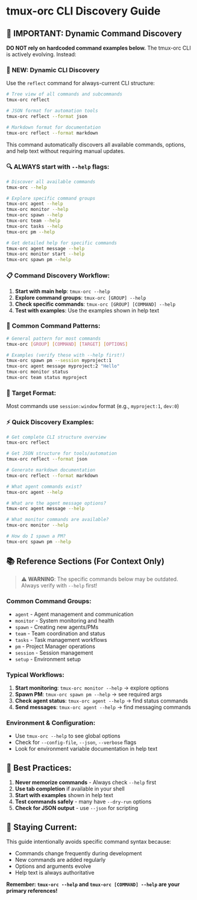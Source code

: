 # tmux-orc CLI Discovery Guide

## 🚨 IMPORTANT: Dynamic Command Discovery

**DO NOT rely on hardcoded command examples below.** The tmux-orc CLI is actively evolving. Instead:

### 🎯 **NEW: Dynamic CLI Discovery**

Use the `reflect` command for always-current CLI structure:

```bash
# Tree view of all commands and subcommands
tmux-orc reflect

# JSON format for automation tools
tmux-orc reflect --format json

# Markdown format for documentation
tmux-orc reflect --format markdown
```

This command automatically discovers all available commands, options, and help text without requiring manual updates.

### 🔍 **ALWAYS start with `--help` flags:**

```bash
# Discover all available commands
tmux-orc --help

# Explore specific command groups
tmux-orc agent --help
tmux-orc monitor --help
tmux-orc spawn --help
tmux-orc team --help
tmux-orc tasks --help
tmux-orc pm --help

# Get detailed help for specific commands
tmux-orc agent message --help
tmux-orc monitor start --help
tmux-orc spawn pm --help
```

### 📋 **Command Discovery Workflow:**

1. **Start with main help**: `tmux-orc --help`
2. **Explore command groups**: `tmux-orc [GROUP] --help`
3. **Check specific commands**: `tmux-orc [GROUP] [COMMAND] --help`
4. **Test with examples**: Use the examples shown in help text

### 🎯 **Common Command Patterns:**

```bash
# General pattern for most commands
tmux-orc [GROUP] [COMMAND] [TARGET] [OPTIONS]

# Examples (verify these with --help first!)
tmux-orc spawn pm --session myproject:1
tmux-orc agent message myproject:2 "Hello"
tmux-orc monitor status
tmux-orc team status myproject
```

### 🔧 **Target Format:**
Most commands use `session:window` format (e.g., `myproject:1`, `dev:0`)

### ⚡ **Quick Discovery Examples:**

```bash
# Get complete CLI structure overview
tmux-orc reflect

# Get JSON structure for tools/automation
tmux-orc reflect --format json

# Generate markdown documentation
tmux-orc reflect --format markdown

# What agent commands exist?
tmux-orc agent --help

# What are the agent message options?
tmux-orc agent message --help

# What monitor commands are available?
tmux-orc monitor --help

# How do I spawn a PM?
tmux-orc spawn pm --help
```

## 📚 **Reference Sections (For Context Only)**

> ⚠️ **WARNING**: The specific commands below may be outdated. Always verify with `--help` first!

### Common Command Groups:
- `agent` - Agent management and communication
- `monitor` - System monitoring and health
- `spawn` - Creating new agents/PMs
- `team` - Team coordination and status
- `tasks` - Task management workflows
- `pm` - Project Manager operations
- `session` - Session management
- `setup` - Environment setup

### Typical Workflows:
1. **Start monitoring**: `tmux-orc monitor --help` → explore options
2. **Spawn PM**: `tmux-orc spawn pm --help` → see required args
3. **Check agent status**: `tmux-orc agent --help` → find status commands
4. **Send messages**: `tmux-orc agent --help` → find messaging commands

### Environment & Configuration:
- Use `tmux-orc --help` to see global options
- Check for `--config-file`, `--json`, `--verbose` flags
- Look for environment variable documentation in help text

## 🎯 **Best Practices:**

1. **Never memorize commands** - Always check `--help` first
2. **Use tab completion** if available in your shell
3. **Start with examples** shown in help text
4. **Test commands safely** - many have `--dry-run` options
5. **Check for JSON output** - use `--json` for scripting

## 🔄 **Staying Current:**

This guide intentionally avoids specific command syntax because:
- Commands change frequently during development
- New commands are added regularly
- Options and arguments evolve
- Help text is always authoritative

**Remember: `tmux-orc --help` and `tmux-orc [COMMAND] --help` are your primary references!**
